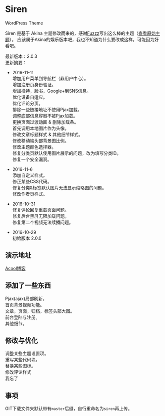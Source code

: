# Siren
WordPress Theme

Siren 是基于 Akina 主题修改而来的，感谢[Fuzzz](http://www.akina.pw/)写出这么棒的主题（[查看原始主题](http://www.akina.pw/themeakina)）。
应该属于Akina的娱乐版本吧，我也不知道为什么要改成这样，可能因为好看吧。

最新版本：2.0.3<br>
更新摘要：<br>
- 2016-11-11<br>
增加用户菜单到导航栏（非用户中心）。<br>
增加注册页身份验证。<br>
增加推特，脸书，Google+到SNS信息。<br>
优化设备自适应。<br>
优化评论分页。<br>
排除一些链接地址不使用Pjax加载。<br>
调整底部信息容器不被Pjax加载。<br>
更换页面过渡动画 & 删除加载条。<br>
首先调用本地图片作为头像。<br>
修改文章标题样式 & 其他细节样式。<br>
修改移动端头部背景图比例。<br>
修改主题颜色选择器。<br>
修复分类页默认使用图片展示的问题，改为填写分类ID。<br>
修复一个安全漏洞。

- 2016-11-6<br>
添加自定义样式。<br>
修正某些CSS代码。<br>
修复分类&标签默认图片无法显示缩略图的问题。<br>
修改作者页样式。

- 2016-10-31<br>
修复评论回复重载页面问题。<br>
修复后台黑屏无限加载问题。<br>
修复第二个视频无法续播问题。<br>

- 2016-10-29<br>
初始版本 2.0.0

## 演示地址

[Acool博客](http://iacool.com/)  

## 添加了一些东西
Pjax(ajax)局部刷新。<br>
首页背景视频功能。<br>
文章，页面，归档，标签头部大图。<br>
前台登陆与注册。<br>
其他细节。

## 修改与优化
调整某些主题设置项。<br>
重写某些代码块。<br>
替换某些图标。<br>
修改评论样式<br>
我忘了

## 事项
GIT下载文件夹默认带有<code>master</code>后缀，自行重命名为<code>siren</code>再上传。
